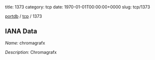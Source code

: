title: 1373
category: tcp
date: 1970-01-01T00:00:00+0000
slug: tcp/1373

[portdb](/) / [tcp](/category/tcp.html) / 1373


## IANA Data

_Name:_ chromagrafx

_Description:_ Chromagrafx

